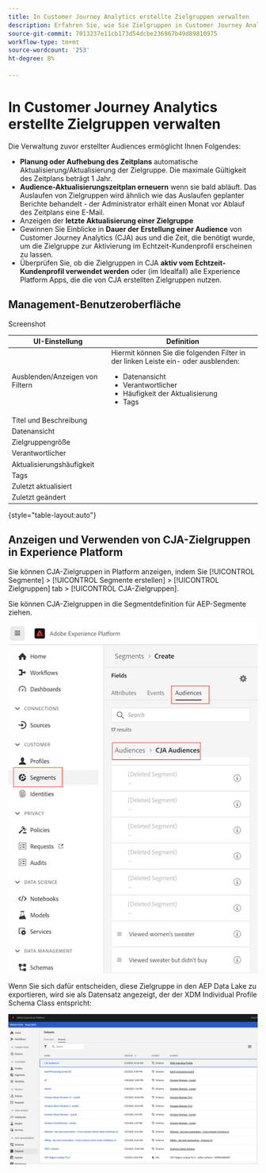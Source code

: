```yaml
---
title: In Customer Journey Analytics erstellte Zielgruppen verwalten
description: Erfahren Sie, wie Sie Zielgruppen in Customer Journey Analytics verwalten
source-git-commit: 7013237e11cb173d54dcbe236967b49d89810975
workflow-type: tm+mt
source-wordcount: '253'
ht-degree: 8%

---
```



# In Customer Journey Analytics erstellte Zielgruppen verwalten

Die Verwaltung zuvor erstellter Audiences ermöglicht Ihnen Folgendes:

* **Planung oder Aufhebung des Zeitplans** automatische Aktualisierung/Aktualisierung der Zielgruppe. Die maximale Gültigkeit des Zeitplans beträgt 1 Jahr.
* **Audience-Aktualisierungszeitplan erneuern** wenn sie bald abläuft. Das Auslaufen von Zielgruppen wird ähnlich wie das Auslaufen geplanter Berichte behandelt - der Administrator erhält einen Monat vor Ablauf des Zeitplans eine E-Mail.
* Anzeigen der **letzte Aktualisierung einer Zielgruppe**
* Gewinnen Sie Einblicke in **Dauer der Erstellung einer Audience** von Customer Journey Analytics (CJA) aus und die Zeit, die benötigt wurde, um die Zielgruppe zur Aktivierung im Echtzeit-Kundenprofil erscheinen zu lassen.
* Überprüfen Sie, ob die Zielgruppen in CJA **aktiv vom Echtzeit-Kundenprofil verwendet werden** oder (im Idealfall) alle Experience Platform Apps, die die von CJA erstellten Zielgruppen nutzen.

## Management-Benutzeroberfläche

Screenshot

| UI-Einstellung | Definition |
| --- | --- |
| Ausblenden/Anzeigen von Filtern | Hiermit können Sie die folgenden Filter in der linken Leiste ein- oder ausblenden: <ul><li>Datenansicht</li><li>Verantwortlicher</li><li>Häufigkeit der Aktualisierung</li><li>Tags</li></ul> |
| Titel und Beschreibung |  |
| Datenansicht |
| Zielgruppengröße |  |
| Verantwortlicher |  |
| Aktualisierungshäufigkeit |  |
| Tags |  |
| Zuletzt aktualisiert |  |
| Zuletzt geändert |  |

{style=&quot;table-layout:auto&quot;}

## Anzeigen und Verwenden von CJA-Zielgruppen in Experience Platform

Sie können CJA-Zielgruppen in Platform anzeigen, indem Sie [!UICONTROL Segmente] > [!UICONTROL Segmente erstellen] > [!UICONTROL Zielgruppen] tab > [!UICONTROL CJA-Zielgruppen].

Sie können CJA-Zielgruppen in die Segmentdefinition für AEP-Segmente ziehen.

![](assets/audiences-aep.png)

Wenn Sie sich dafür entscheiden, diese Zielgruppe in den AEP Data Lake zu exportieren, wird sie als Datensatz angezeigt, der der XDM Individual Profile Schema Class entspricht:

![](assets/aep-datalake.png)

